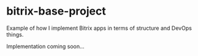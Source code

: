# bitrix-base-project

Example of how I implement Bitrix apps in terms of structure and DevOps things.

Implementation coming soon...